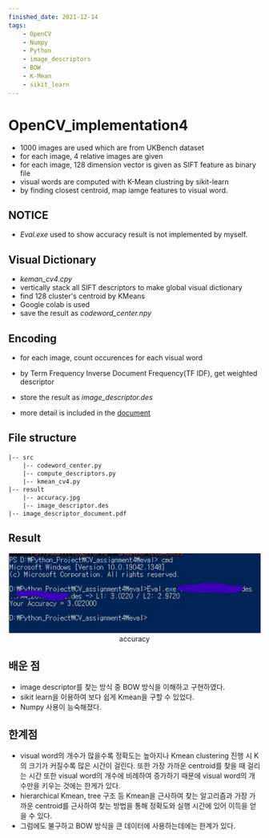 ```yaml
---
finished_date: 2021-12-14
tags:
    - OpenCV
    - Numpy
    - Python
    - image_descriptors
    - BOW
    - K-Mean
    - sikit_learn
---
```

# OpenCV_implementation4
- 1000 images are used which are from UKBench dataset
- for each image, 4 relative images are given
- for each image, 128 dimension vector is given as SIFT feature as binary file
- visual words are computed with K-Mean clustring by sikit-learn
- by finding closest centroid, map iamge features to visual word.

## NOTICE
- *Eval.exe* used to show accuracy result is not implemented by myself.

## Visual Dictionary
- *keman_cv4.cpy*
- vertically stack all SIFT descriptors to make global visual dictionary
- find 128 cluster's centroid by KMeans
- Google colab is used
- save the result as *codeword_center.npy*

## Encoding
- for each image, count occurences for each visual word 
- by Term Frequency Inverse Document Frequency(TF IDF), get weighted descriptor
- store the result as *image_descriptor.des*

- more detail is included in the [document](https://github.com/dongwon18/OpenCV_implementation4/blob/main/image_descriptor_document.pdf)

## File structure
```
|-- src
    |-- codeword_center.py
    |-- compute_descriptors.py
    |-- kmean_cv4.py
|-- result
    |-- accuracy.jpg
    |-- image_descriptor.des
|-- image_descriptor_document.pdf
```

## Result
<p align=center>
    <img src="./result/accuracy.jpg" alt="accuracy of descriptor"><br/>
    accuracy
</p>

## 배운 점
- image descriptor를 찾는 방식 중 BOW 방식을 이해하고 구현하였다.
- sikit learn을 이용하여 보다 쉽게 Kmean을 구할 수 있었다.
- Numpy 사용이 능숙해졌다.

## 한계점
- visual word의 개수가 많을수록 정확도는 높아지나 Kmean clustering 진행 시 K의 크기가 커질수록 많은 시간이 걸린다. 또한 가장 가까운 centroid를 찾을 때 걸리는 시간 또한 visual word의 개수에 비례하여 증가하기 때문에 visual word의 개수만을 키우는 것에는 한게가 있다.
- hierarchical Kmean, tree 구조 등 Kmean을 근사하여 찾는 알고리즘과 가장 가까운 centroid를 근사하여 찾는 방법을 통해 정확도와 실행 시간에 있어 이득을 얻을 수 있다.
- 그럼에도 불구하고 BOW 방식을 큰 데이터에 사용하는데에는 한계가 있다.
